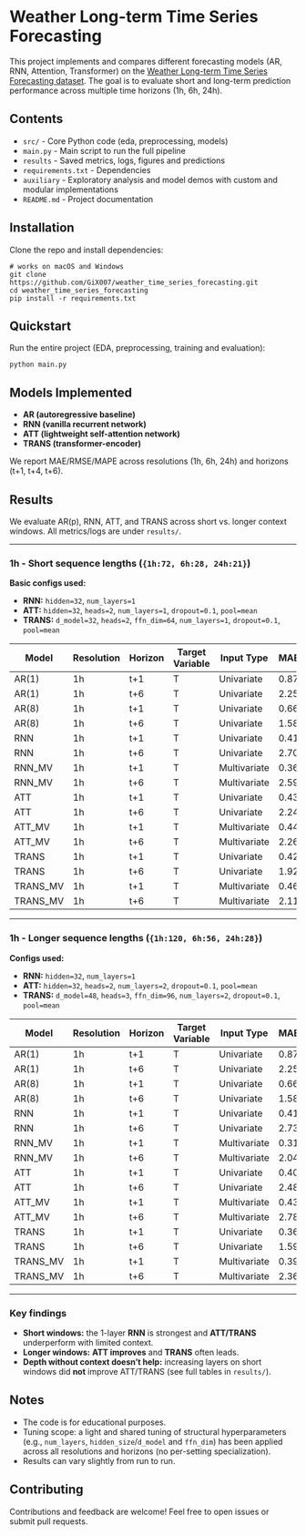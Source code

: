 # Weather Long-term Time Series Forecasting

This project implements and compares different forecasting models (AR, RNN, Attention, Transformer) on the 
[Weather Long-term Time Series Forecasting dataset](https://www.kaggle.com/datasets/alistairking/weather-long-term-time-series-forecasting).
The goal is to evaluate short and long-term prediction performance across multiple time horizons (1h, 6h, 24h).

## Contents

- `src/` - Core Python code (eda, preprocessing, models)
- `main.py` - Main script to run the full pipeline
- `results` - Saved metrics, logs, figures and predictions
- `requirements.txt` - Dependencies
- `auxiliary` - Exploratory analysis and model demos with custom and modular implementations
- `README.md` - Project documentation

## Installation

Clone the repo and install dependencies:

```
# works on macOS and Windows
git clone https://github.com/GiX007/weather_time_series_forecasting.git
cd weather_time_series_forecasting
pip install -r requirements.txt
```

## Quickstart

Run the entire project (EDA, preprocessing, training and evaluation):

```
python main.py
```

## Models Implemented

- **AR (autoregressive baseline)**
- **RNN (vanilla recurrent network)**
- **ATT (lightweight self-attention network)**
- **TRANS (transformer-encoder)**

We report MAE/RMSE/MAPE across resolutions (1h, 6h, 24h) and horizons (t+1, t+4, t+6).

## Results

We evaluate AR(p), RNN, ATT, and TRANS across short vs. longer context windows. All metrics/logs are under `results/`.

---
### 1h - Short sequence lengths (`{1h:72, 6h:28, 24h:21}`) 

**Basic configs used:** 
- **RNN:** `hidden=32`, `num_layers=1` 
- **ATT:** `hidden=32`, `heads=2`, `num_layers=1`, `dropout=0.1`, `pool=mean`
- **TRANS:** `d_model=32`, `heads=2`, `ffn_dim=64`, `num_layers=1`, `dropout=0.1`, `pool=mean`

| Model    | Resolution   | Horizon   | Target Variable   | Input Type   |  MAE | RMSE | MAPE (%) |   Fit Time |   # Params |
|----------|--------------|-----------|-------------------|--------------|------|------|----------|------------|------------|
| AR(1)    | 1h           | t+1       | T                 | Univariate   | 0.87 | 1.28 |   145.78 |     0.0030 |          2 |
| AR(1)    | 1h           | t+6       | T                 | Univariate   | 2.25 | 3.05 |   311.78 |     0.0030 |          2 |
| AR(8)    | 1h           | t+1       | T                 | Univariate   | 0.66 | 0.96 |   122.74 |     0.0050 |          9 |
| AR(8)    | 1h           | t+6       | T                 | Univariate   | 1.58 | 2.07 |   307.90 |     0.0050 |          9 |
| RNN      | 1h           | t+1       | T                 | Univariate   | 0.41 | 0.53 |    82.72 |   197.7429 |       1153 |
| RNN      | 1h           | t+6       | T                 | Univariate   | 2.70 | 3.13 |   715.44 |   197.7429 |       1153 |
| RNN_MV   | 1h           | t+1       | T                 | Multivariate | 0.36 | 0.47 |    71.00 |   306.0387 |       1217 |
| RNN_MV   | 1h           | t+6       | T                 | Multivariate | 2.59 | 3.20 |   614.57 |   306.0387 |       1217 |
| ATT      | 1h           | t+1       | T                 | Univariate   | 0.43 | 0.56 |    92.28 |   281.0838 |      10945 |
| ATT      | 1h           | t+6       | T                 | Univariate   | 2.24 | 2.63 |   572.59 |   281.0838 |      10945 |
| ATT_MV   | 1h           | t+1       | T                 | Multivariate | 0.44 | 0.55 |    97.81 |   142.6808 |      11009 |
| ATT_MV   | 1h           | t+6       | T                 | Multivariate | 2.26 | 2.75 |   457.99 |   142.6808 |      11009 |
| TRANS    | 1h           | t+1       | T                 | Univariate   | 0.42 | 0.56 |    82.25 |   250.8536 |       8641 |
| TRANS    | 1h           | t+6       | T                 | Univariate   | 1.92 | 2.37 |   458.63 |   250.8536 |       8641 |
| TRANS_MV | 1h           | t+1       | T                 | Multivariate | 0.46 | 0.58 |   104.68 |   202.7085 |       8705 |
| TRANS_MV | 1h           | t+6       | T                 | Multivariate | 2.11 | 2.54 |   458.05 |   202.7085 |       8705 |

---
### 1h - Longer sequence lengths (`{1h:120, 6h:56, 24h:28}`)

**Configs used:** 
- **RNN:** `hidden=32`, `num_layers=1` 
- **ATT:** `hidden=32`, `heads=2`, `num_layers=2`, `dropout=0.1`, `pool=mean` 
- **TRANS:** `d_model=48`, `heads=3`, `ffn_dim=96`, `num_layers=2`, `dropout=0.1`, `pool=mean`

| Model    | Resolution   | Horizon   | Target Variable   | Input Type   |  MAE | RMSE | MAPE (%) |   Fit Time |   # Params |
|----------|--------------|-----------|-------------------|--------------|------|------|----------|------------|------------|
| AR(1)    | 1h           | t+1       | T                 | Univariate   | 0.87 | 1.28 |   145.78 |     0.0031 |          2 |
| AR(1)    | 1h           | t+6       | T                 | Univariate   | 2.25 | 3.05 |   311.78 |     0.0031 |          2 |
| AR(8)    | 1h           | t+1       | T                 | Univariate   | 0.66 | 0.96 |   122.74 |     0.0058 |          9 |
| AR(8)    | 1h           | t+6       | T                 | Univariate   | 1.58 | 2.07 |   307.90 |     0.0058 |          9 |
| RNN      | 1h           | t+1       | T                 | Univariate   | 0.41 | 0.53 |    83.09 |   225.6078 |       1153 |
| RNN      | 1h           | t+6       | T                 | Univariate   | 2.73 | 3.17 |   706.32 |   225.6078 |       1153 |
| RNN_MV   | 1h           | t+1       | T                 | Multivariate | 0.31 | 0.42 |    39.73 |   238.5690 |       1217 |
| RNN_MV   | 1h           | t+6       | T                 | Multivariate | 2.04 | 2.70 |   324.10 |   238.5690 |       1217 |
| ATT      | 1h           | t+1       | T                 | Univariate   | 0.40 | 0.54 |    76.05 |   667.3014 |      21025 |
| ATT      | 1h           | t+6       | T                 | Univariate   | 2.48 | 3.20 |   463.14 |   667.3014 |      21025 |
| ATT_MV   | 1h           | t+1       | T                 | Multivariate | 0.43 | 0.57 |    88.93 |   246.8591 |      21089 |
| ATT_MV   | 1h           | t+6       | T                 | Multivariate | 2.78 | 3.59 |   532.47 |   246.8591 |      21089 |
| TRANS    | 1h           | t+1       | T                 | Univariate   | 0.36 | 0.50 |    48.87 |   933.6536 |      38065 |
| TRANS    | 1h           | t+6       | T                 | Univariate   | 1.59 | 2.10 |   245.95 |   933.6536 |      38065 |
| TRANS_MV | 1h           | t+1       | T                 | Multivariate | 0.39 | 0.53 |    84.55 |   585.6651 |      38161 |
| TRANS_MV | 1h           | t+6       | T                 | Multivariate | 2.36 | 3.22 |   444.91 |   585.6651 |      38161 |

---
### Key findings
- **Short windows:** the 1-layer **RNN** is strongest and **ATT/TRANS** underperform with limited context.
- **Longer windows:** **ATT improves** and **TRANS** often leads.
- **Depth without context doesn’t help:** increasing layers on short windows did **not** improve ATT/TRANS (see full tables in `results/`).

## Notes

- The code is for educational purposes.
- Tuning scope: a light and shared tuning of structural hyperparameters (e.g., `num_layers`, `hidden_size`/`d_model` and `ffn_dim`) has been applied across all resolutions and horizons (no per-setting specialization).
- Results can vary slightly from run to run.

## Contributing

Contributions and feedback are welcome! Feel free to open issues or submit pull requests.
